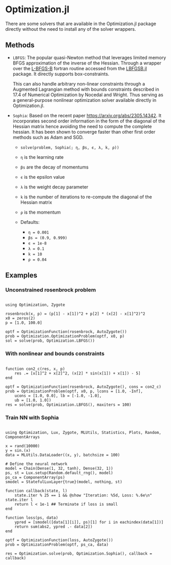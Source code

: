 # Optimization.jl

There are some solvers that are available in the Optimization.jl package directly without the need to install any of the solver wrappers.

## Methods

- `LBFGS`: The popular quasi-Newton method that leverages limited memory BFGS approximation of the inverse of the Hessian. Through a wrapper over the [L-BFGS-B](https://users.iems.northwestern.edu/%7Enocedal/lbfgsb.html) fortran routine accessed from the [LBFGSB.jl](https://github.com/Gnimuc/LBFGSB.jl/) package. It directly supports box-constraints.

  This can also handle arbitrary non-linear constraints through a Augmented Lagrangian method with bounds constraints described in 17.4 of Numerical Optimization by Nocedal and Wright. Thus serving as a general-purpose nonlinear optimization solver available directly in Optimization.jl.

- `Sophia`: Based on the recent paper https://arxiv.org/abs/2305.14342. It incorporates second order information in the form of the diagonal of the Hessian matrix hence avoiding the need to compute the complete hessian. It has been shown to converge faster than other first order methods such as Adam and SGD.
    
  + `solve(problem, Sophia(; η, βs, ϵ, λ, k, ρ))`

  + `η` is the learning rate
  + `βs` are the decay of momentums
  + `ϵ` is the epsilon value
  + `λ` is the weight decay parameter
  + `k` is the number of iterations to re-compute the diagonal of the Hessian matrix
  + `ρ` is the momentum
  + Defaults:

    * `η = 0.001`
    * `βs = (0.9, 0.999)`
    * `ϵ = 1e-8`
    * `λ = 0.1`
    * `k = 10`
    * `ρ = 0.04`

## Examples

### Unconstrained rosenbrock problem

```@example L-BFGS

using Optimization, Zygote

rosenbrock(x, p) = (p[1] - x[1])^2 + p[2] * (x[2] - x[1]^2)^2
x0 = zeros(2)
p = [1.0, 100.0]

optf = OptimizationFunction(rosenbrock, AutoZygote())
prob = Optimization.OptimizationProblem(optf, x0, p)
sol = solve(prob, Optimization.LBFGS())
```

### With nonlinear and bounds constraints

```@example L-BFGS

function con2_c(res, x, p)
    res .= [x[1]^2 + x[2]^2, (x[2] * sin(x[1]) + x[1]) - 5]
end

optf = OptimizationFunction(rosenbrock, AutoZygote(), cons = con2_c)
prob = OptimizationProblem(optf, x0, p, lcons = [1.0, -Inf],
    ucons = [1.0, 0.0], lb = [-1.0, -1.0],
    ub = [1.0, 1.0])
res = solve(prob, Optimization.LBFGS(), maxiters = 100)
```

### Train NN with Sophia

```@example Sophia

using Optimization, Lux, Zygote, MLUtils, Statistics, Plots, Random, ComponentArrays

x = rand(10000)
y = sin.(x)
data = MLUtils.DataLoader((x, y), batchsize = 100)

# Define the neural network
model = Chain(Dense(1, 32, tanh), Dense(32, 1))
ps, st = Lux.setup(Random.default_rng(), model)
ps_ca = ComponentArray(ps)
smodel = StatefulLuxLayer{true}(model, nothing, st)

function callback(state, l)
    state.iter % 25 == 1 && @show "Iteration: %5d, Loss: %.6e\n" state.iter l
    return l < 1e-1 ## Terminate if loss is small
end

function loss(ps, data)
    ypred = [smodel([data[1][i]], ps)[1] for i in eachindex(data[1])]
    return sum(abs2, ypred .- data[2])
end

optf = OptimizationFunction(loss, AutoZygote())
prob = OptimizationProblem(optf, ps_ca, data)

res = Optimization.solve(prob, Optimization.Sophia(), callback = callback)
```
